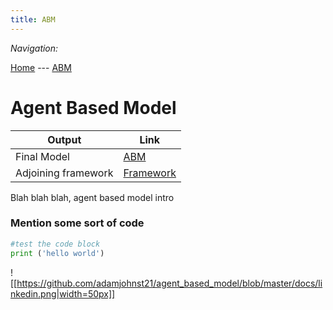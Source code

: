```yaml
---
title: ABM
---
```


*Navigation:*

[Home](https://adamjohnst21.github.io/website/) --- [ABM](https://adamjohnst21.github.io/agent_based_model/)




# Agent Based Model



Output | Link
--|--
Final Model | [ABM](https://github.com/adamjohnst21/agent_based_model/blob/master/model9.py)
Adjoining framework | [Framework]()




Blah blah blah, agent based model intro 

### Mention some sort of code
```python
#test the code block
print ('hello world')
``` 




![[https://github.com/adamjohnst21/agent_based_model/blob/master/docs/linkedin.png|width=50px]]
